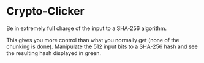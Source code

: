 # Crypto-Clicker

Be in extremely full charge of the input to a SHA-256 algorithm.

This gives you more control than what you normally get (none of the chunking is done). Manipulate the 512 input bits to a SHA-256 hash and see the resulting hash displayed in green.
